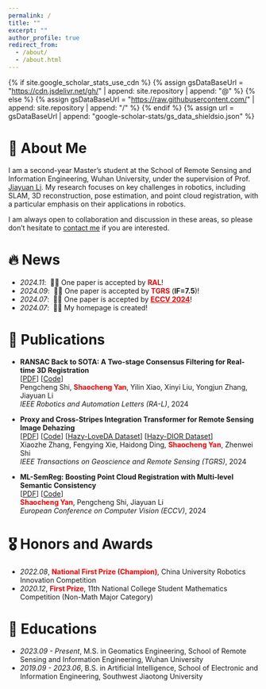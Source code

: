 ```yaml
---
permalink: /
title: ""
excerpt: ""
author_profile: true
redirect_from: 
  - /about/
  - /about.html
---
```


{% if site.google_scholar_stats_use_cdn %}
{% assign gsDataBaseUrl = "https://cdn.jsdelivr.net/gh/" | append: site.repository | append: "@" %}
{% else %}
{% assign gsDataBaseUrl = "https://raw.githubusercontent.com/" | append: site.repository | append: "/" %}
{% endif %}
{% assign url = gsDataBaseUrl | append: "google-scholar-stats/gs_data_shieldsio.json" %}

<span class='anchor' id='about-me'></span>


# 👋 About Me

I am a second-year Master’s student at the School of Remote Sensing and Information Engineering, Wuhan University, under the supervision of Prof. [Jiayuan Li](https://ljy-rs.github.io/web/). My research focuses on key challenges in robotics, including SLAM, 3D reconstruction, pose estimation, and point cloud registration, with a particular emphasis on their applications in robotics.

I am always open to collaboration and discussion in these areas, so please don’t hesitate to [contact me](mailto:shaochengyan@whu.edu.cn) if you are interested.

# 🔥 News
- *2024.11*: &nbsp;🎉🎉 One paper is accepted by **<span style="color:red">RAL</span>**!
- *2024.09*: &nbsp;🎉🎉 One paper is accepted by **<span style="color:red">TGRS</span>** (**IF=7.5**)!
- *2024.07*: &nbsp;🎉🎉 One paper is accepted by **<a href="https://eccv2024.ecva.net/" style="color:red">ECCV 2024</a>**!
- *2024.07*: &nbsp;🎉🎉 My homepage is created!

# 📝 Publications 
- **RANSAC Back to SOTA: A Two-stage Consensus Filtering for Real-time 3D Registration**  
  [[PDF](https://arxiv.org/abs/2410.15682)] [[Code](https://github.com/ShiPC-AI/TCF)]  
  Pengcheng Shi, **<span style="color:red">Shaocheng Yan</span>**, Yilin Xiao, Xinyi Liu, Yongjun Zhang, Jiayuan Li  
  *IEEE Robotics and Automation Letters (RA-L)*, 2024


- **Proxy and Cross-Stripes Integration Transformer for Remote Sensing Image Dehazing**  
  [[PDF](https://ieeexplore.ieee.org/stamp/stamp.jsp?tp=&arnumber=10677537)] [[Code](https://github.com/SmileShaun/PCSformer)] [[Hazy-LoveDA Dataset](https://huggingface.co/datasets/SmileShaun/Hazy-LoveDA)] [[Hazy-DIOR Dataset](https://huggingface.co/datasets/SmileShaun/Hazy-DIOR)]  
  Xiaozhe Zhang, Fengying Xie, Haidong Ding, **<span style="color:red">Shaocheng Yan</span>**, Zhenwei Shi  
  *IEEE Transactions on Geoscience and Remote Sensing (TGRS)*, 2024

- **ML-SemReg: Boosting Point Cloud Registration with Multi-level Semantic Consistency**  
  [[PDF](https://arxiv.org/pdf/2407.09862)] [[Code](https://github.com/Laka-3DV/ML-SemReg)]  
  **<span style="color:red">Shaocheng Yan</span>**,  Pengcheng Shi,  Jiayuan Li  
  *European Conference on Computer Vision (ECCV)*, 2024
  
# 🎖 Honors and Awards
- *2022.08*, **<span style="color:red">National First Prize (Champion)</span>**, China University Robotics Innovation Competition  
- *2020.12*, **<span style="color:red">First Prize</span>**, 11th National College Student Mathematics Competition (Non-Math Major Category)


# 📖 Educations
- *2023.09 - Present*, M.S. in Geomatics Engineering, School of Remote Sensing and Information Engineering, Wuhan University
- *2019.09 - 2023.06*, B.S. in Artificial Intelligence, School of Electronic and Information Engineering, Southwest Jiaotong University
